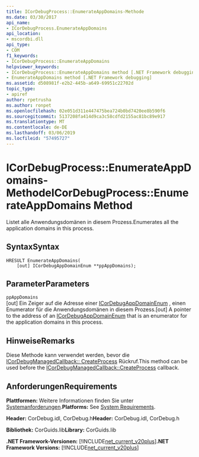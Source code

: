 ```yaml
---
title: ICorDebugProcess::EnumerateAppDomains-Methode
ms.date: 03/30/2017
api_name:
- ICorDebugProcess.EnumerateAppDomains
api_location:
- mscordbi.dll
api_type:
- COM
f1_keywords:
- ICorDebugProcess::EnumerateAppDomains
helpviewer_keywords:
- ICorDebugProcess::EnumerateAppDomains method [.NET Framework debugging]
- EnumerateAppDomains method [.NET Framework debugging]
ms.assetid: d508981f-e2b2-445b-a649-69951c22702d
topic_type:
- apiref
author: rpetrusha
ms.author: ronpet
ms.openlocfilehash: 02e051d311e447475bea724b0bd7420ee8b590f6
ms.sourcegitcommit: 5137208fa414d9ca3c58cdfd2155ac81bc89e917
ms.translationtype: MT
ms.contentlocale: de-DE
ms.lasthandoff: 03/06/2019
ms.locfileid: "57495727"
---
```

# <a name="icordebugprocessenumerateappdomains-method"></a><span data-ttu-id="bee40-102">ICorDebugProcess::EnumerateAppDomains-Methode</span><span class="sxs-lookup"><span data-stu-id="bee40-102">ICorDebugProcess::EnumerateAppDomains Method</span></span>
<span data-ttu-id="bee40-103">Listet alle Anwendungsdomänen in diesem Prozess.</span><span class="sxs-lookup"><span data-stu-id="bee40-103">Enumerates all the application domains in this process.</span></span>  
  
## <a name="syntax"></a><span data-ttu-id="bee40-104">Syntax</span><span class="sxs-lookup"><span data-stu-id="bee40-104">Syntax</span></span>  
  
```  
HRESULT EnumerateAppDomains(  
    [out] ICorDebugAppDomainEnum **ppAppDomains);  
```  
  
## <a name="parameters"></a><span data-ttu-id="bee40-105">Parameter</span><span class="sxs-lookup"><span data-stu-id="bee40-105">Parameters</span></span>  
 `ppAppDomains`  
 <span data-ttu-id="bee40-106">[out] Ein Zeiger auf die Adresse einer [ICorDebugAppDomainEnum](../../../../docs/framework/unmanaged-api/debugging/icordebugappdomainenum-interface.md) , einen Enumerator für die Anwendungsdomänen in diesem Prozess.</span><span class="sxs-lookup"><span data-stu-id="bee40-106">[out] A pointer to the address of an [ICorDebugAppDomainEnum](../../../../docs/framework/unmanaged-api/debugging/icordebugappdomainenum-interface.md) that is an enumerator for the application domains in this process.</span></span>  
  
## <a name="remarks"></a><span data-ttu-id="bee40-107">Hinweise</span><span class="sxs-lookup"><span data-stu-id="bee40-107">Remarks</span></span>  
 <span data-ttu-id="bee40-108">Diese Methode kann verwendet werden, bevor die [ICorDebugManagedCallback:: CreateProcess](../../../../docs/framework/unmanaged-api/debugging/icordebugmanagedcallback-createprocess-method.md) Rückruf.</span><span class="sxs-lookup"><span data-stu-id="bee40-108">This method can be used before the [ICorDebugManagedCallback::CreateProcess](../../../../docs/framework/unmanaged-api/debugging/icordebugmanagedcallback-createprocess-method.md) callback.</span></span>  
  
## <a name="requirements"></a><span data-ttu-id="bee40-109">Anforderungen</span><span class="sxs-lookup"><span data-stu-id="bee40-109">Requirements</span></span>  
 <span data-ttu-id="bee40-110">**Plattformen:** Weitere Informationen finden Sie unter [Systemanforderungen](../../../../docs/framework/get-started/system-requirements.md).</span><span class="sxs-lookup"><span data-stu-id="bee40-110">**Platforms:** See [System Requirements](../../../../docs/framework/get-started/system-requirements.md).</span></span>  
  
 <span data-ttu-id="bee40-111">**Header:** CorDebug.idl, CorDebug.h</span><span class="sxs-lookup"><span data-stu-id="bee40-111">**Header:** CorDebug.idl, CorDebug.h</span></span>  
  
 <span data-ttu-id="bee40-112">**Bibliothek:** CorGuids.lib</span><span class="sxs-lookup"><span data-stu-id="bee40-112">**Library:** CorGuids.lib</span></span>  
  
 <span data-ttu-id="bee40-113">**.NET Framework-Versionen:** [!INCLUDE[net_current_v20plus](../../../../includes/net-current-v20plus-md.md)]</span><span class="sxs-lookup"><span data-stu-id="bee40-113">**.NET Framework Versions:** [!INCLUDE[net_current_v20plus](../../../../includes/net-current-v20plus-md.md)]</span></span>
